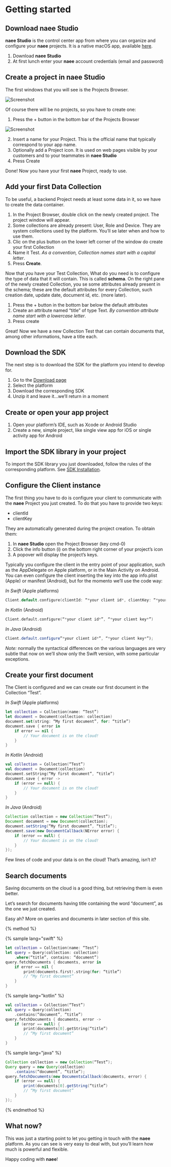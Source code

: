 # Getting started

## Download **naee Studio**
**naee Studio** is the control center app from where you can organize and configure your **naee** projects. It is a native macOS app, available [here](dev.naee.io/downloads/naee-studio).

1. Download **naee Studio**
2. At first lunch enter your **naee** account credentials (email and password)

## Create a project in **naee Studio**
The first windows that you will see is the Projects Browser. 

![Screenshot](img/project-browser.png)

Of course there will be no projects, so you have to create one:

1. Press the + button in the bottom bar of the Projects Browser

![Screenshot](img/project-browser-add.png)

2. Insert a name for your Project. This is the official name that typically correspond to your app name. 
3. Optionally add a Project icon. It is used on web pages visible by your customers and to your teammates in **naee Studio**
4. Press Create

Done! Now you have your first **naee** Project, ready to use.

## Add your first Data Collection
To be useful, a backend Project needs at least some data in it, so we have to create the data container.

1. In the Project Browser, double click on the newly created project. The project window will appear.
2. Some collections are already present: User, Role and Device. They are system collections used by the platform. You’ll se later when and how to use them.
3. Clic on the plus button on the lower left corner of the window do create your first Collection
4. Name it Test. *As a convention, Collection names start with a capital letter*.
5. Press **Create**.

Now that you have your Test Collection, What do you need is to configure the type of data that it will contain. This is called **schema**. On the right pane of the newly created Collection, you se some attributes already present in the schema; these are the default attributes for every Collection, such creation date, update date, document id, etc. (more later).

1. Press the + button in the bottom bar below the default attributes
2. Create an attribute named “title” of type Text. *By convention attribute name start with a lowercase letter*.
3. Press create

Great! Now we have a new Collection Test that can contain documents that, among other informations, have a title each.

## Download the SDK
The next step is to download the SDK for the platform you intend to develop for.

1. Go to the [Download page](dev.naee.io/downloads)
2. Select the platform
3. Download the corresponding SDK
4. Unzip it and leave it...we’ll return in a moment

## Create or open your app project
1. Open your platform’s IDE, such as Xcode or Android Studio
2. Create a new, simple project, like single view app for iOS or single activity app for Android

## Import the SDK library in your project
To import the SDK library you just downloaded, follow the rules of the corresponding platform. See [SDK Installation](install.md).

## Configure the Client instance
The first thing you have to do is configure your client to communicate with the **naee** Project you just created. To do that you have to provide two keys:

- clientId
- clientKey

They are automatically generated during the project creation. To obtain them:

1. In **naee Studio** open the Project Browser (key cmd-0)
2. Click the info button (i) on the bottom right corner of your project’s icon
3. A popover will display the project’s keys.

Typically you configure the client in the entry point of your application, such as the AppDelegate on Apple platform, or in the Main Activity on Android. You can even configure the client inserting the key into the app info.plist (Apple) or manifest (Android), but for the momento we’ll use the code way:

*In Swift* (Apple platforms)

```swift
Client.default.configure(clientId: “*your client id*, clientKey: “*your client key*)
```

*In Kotlin* (Android)

```kotlin
Client.default.configure(“*your client id*”, “*your client key*”)
```

*In Java* (Android)

```java
Client.default.configure”*your client id*”, “*your client key*”);
```

*Note:* normally the syntactical differences on the various languages are very subtle that now on we’ll show only the Swift version, with some particular exceptions.

## Create your first document

The Client is configured and we can create our first document in the Collection “Test”.

*In Swift* (Apple platforms)

```swift
let collection = Collection(name: “Test”)
let document = Document(collection: collection)
document.set(string: “My first document”, for: “title”)
document.save { error in
	if error == nil {
		// Your document is on the cloud!
	}
}
```

*In Kotlin* (Android)

```kotlin
val collection = Collection(“Test”)
val document = Document(collection)
document.setString(“My first document”, “title”)
document.save { error ->
	if (error == null) {
		// Your document is on the cloud!
	}
}
```

*In Java* (Android)

```java
Collection collection = new Collection(“Test”);
Document document = new Document(collection);
document.setString(“My first document”, “title”);
document.save(new DocumentCallback(NError error) {
	if (error == null) {
		// Your document is on the cloud!
	}
});
```

Few lines of code and your data is on the cloud! That’s amazing, isn’t it? 

## Search documents

Saving documents on the cloud is a good thing, but retrieving them is even better.

Let’s search for documents having title containing the word “document”, as the one we just created.

Easy ah? More on queries and documents in later section of this site.

{% method %}

{% sample lang="swift" %}

```swift
let collection = Collection(name: “Test”)
let query = Query(collection: collection)
	.where(“title”, contains: “document”)
query.fetchDocuments { documents, error in
	if error == nil {
		print(documents.first!.string(for: “title”)
		// “My first document”
	}
}
```

{% sample lang="kotlin" %}

```kotlin
val collection = Collection(“Test”)
val query = Query(collection)
	.contains(“document”, “title”)
query.fetchDocuments { documents, error ->
	if (error == null) {
		print(documents[0].getString(“title”)
		// “My first document”
	}
}
```

{% sample lang="java" %}

```java
Collection collection = new Collection(“Test”);
Query query = new Query(collection)
	.contains(“document”, “title”);
query.fetchDocuments(new DocumentsCallback(documents, error) { 
	if (error == null) {
		print(documents[0].getString(“title”)
		// “My first document”
	}
});
```

{% endmethod %}

## What now?

This was just a starting point to let you getting in touch with the **naee** platform. As you can see is very easy to deal with, but you’ll learn how much is powerful and flexible.

Happy coding with **naee**!